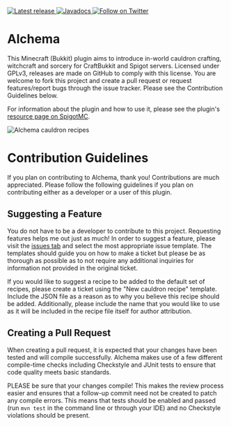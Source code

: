 <a href="https://github.com/2008Choco/Alchema/releases/latest" alt="Latest release">
    <img src="https://img.shields.io/github/v/release/2008Choco/Alchema?include_prereleases" alt="Latest release">
</a>
<a href="http://choco.wtf/javadocs/alchema" alt="Javadocs">
    <img src="https://img.shields.io/badge/Javadocs-Regularly_updated-brightgreen" alt="Javadocs"/>
</a>
<a href="https://twitter.com/intent/follow?screen_name=2008Choco_" alt="Follow on Twitter">
    <img src="https://img.shields.io/twitter/follow/2008Choco_?style=social&logo=twitter" alt="Follow on Twitter">
</a>

# Alchema

This Minecraft (Bukkit) plugin aims to introduce in-world cauldron crafting, witchcraft and sorcery for CraftBukkit and Spigot servers. Licensed under GPLv3, releases are made on GitHub to comply with this license. You are welcome to fork this project and create a pull request or request features/report bugs through the issue tracker. Please see the Contribution Guidelines below.

For information about the plugin and how to use it, please see the plugin's [resource page on SpigotMC](https://www.spigotmc.org/resources/87078/).

![Alchema cauldron recipes](https://user-images.githubusercontent.com/10508906/103101156-48bae500-45e4-11eb-96cd-7ab3bb1d025e.gif)

# Contribution Guidelines
If you plan on contributing to Alchema, thank you! Contributions are much appreciated. Please follow the following guidelines if you plan on contributing either as a developer or a user of this plugin.

## Suggesting a Feature
You do not have to be a developer to contribute to this project. Requesting features helps me out just as much! In order to suggest a feature, please visit the [issues tab](https://github.com/2008Choco/Alchema/issues) and select the most appropriate issue template. The templates should guide you on how to make a ticket but please be as thorough as possible as to not require any additional inquiries for information not provided in the original ticket.

If you would like to suggest a recipe to be added to the default set of recipes, please create a ticket using the "New cauldron recipe" template. Include the JSON file as a reason as to why you believe this recipe should be added. Additionally, please include the name that you would like to use as it will be included in the recipe file itself for author attribution.

## Creating a Pull Request
When creating a pull request, it is expected that your changes have been tested and will compile successfully. Alchema makes use of a few different compile-time checks including Checkstyle and JUnit tests to ensure that code quality meets basic standards.

PLEASE be sure that your changes compile! This makes the review process easier and ensures that a follow-up commit need not be created to patch any compile errors. This means that tests should be enabled and passed (run `mvn test` in the command line or through your IDE) and no Checkstyle violations should be present.
